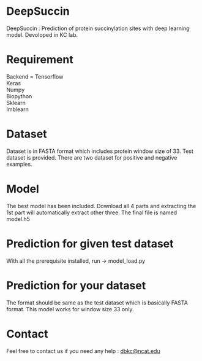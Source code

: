 # DeepSuccin
DeepSuccin : Prediction of protein succinylation sites with deep learning model. Devoloped in KC lab.
# Requirement
  Backend = Tensorflow <br/>
  Keras <br/>
  Numpy <br/>
  Biopython <br/>
  Sklearn <br/>
  Imblearn <br/>
 # Dataset
 Dataset is in FASTA format which includes protein window size of 33. Test dataset is provided. There are two dataset for positive and negative examples.
 # Model
 The best model has been included. Download all 4 parts and extracting the 1st part will automatically extract other three. The final file is named model.h5
 # Prediction for given test dataset
 With all the prerequisite installed, run -> model_load.py
 # Prediction for your dataset
 The format should be same as the test dataset which is basically FASTA format. This model works for window size 33 only. 
 # Contact 
 Feel free to contact us if you need any help : dbkc@ncat.edu
